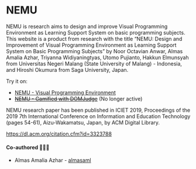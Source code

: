 # NEMU
NEMU is research aims to design and improve Visual Programming Environment as Learning Support System on basic programming subjects. This website is a product from research with the title “NEMU: Design and Improvement of Visual Programming Environment as Learning Support System on Basic Programming Subjects” by Noor Octavian Anwar, Almas Amalia Azhar, Triyanna Widiyaningtyas, Utomo Pujianto, Hakkun Elmunsyah from Universitas Negeri Malang (State University of Malang) - Indonesia, and Hiroshi Okumura from Saga University, Japan.


Try it on:
- [NEMU - Visual Programming Environment](https://nemu-vpe.vercel.app)
- [~~NEMU - Gamified with DOMJudge~~](https://nemu-domjudge.herokuapp.com) (No longer active)


NEMU research paper has been published in ICIET 2019, Proceedings of the 2019 7th International Conference on Information and Education Technology (pages 54-61), Aizu-Wakamatsu, Japan, by ACM Digital Library.

https://dl.acm.org/citation.cfm?id=3323788


#### Co-authored 👨🏼‍💻
- Almas Amalia Azhar - [almasaml](https://github.com/almasaml)

